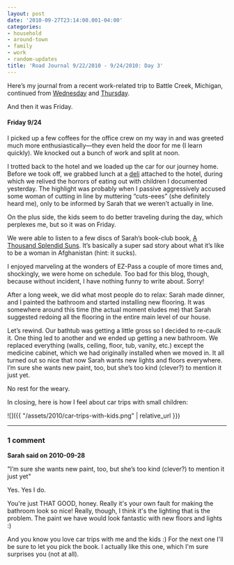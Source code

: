 ```yaml
---
layout: post
date: '2010-09-27T23:14:00.001-04:00'
categories:
- household
- around-town
- family
- work
- random-updates
title: 'Road Journal 9/22/2010 - 9/24/2010: Day 3'
---
```


Here’s my journal from a recent work-related trip to Battle Creek, Michigan, continued from [Wednesday](../../2010/09/road-journal-9222010-9242010-day-1.html) and [Thursday](../../2010/09/road-journal-9222010-9242010-day-2.html).

And then it was Friday.

#### Friday 9/24

I picked up a few coffees for the office crew on my way in and was greeted much more enthusiastically—they even held the door for me (I learn quickly). We knocked out a bunch of work and split at noon.

I trotted back to the hotel and we loaded up the car for our journey home. Before we took off, we grabbed lunch at a [deli](http://www.yelp.com/biz/pastrami-joes-battle-creek) attached to the hotel, during which we relived the horrors of eating out with children I documented yesterday. The highlight was probably when I passive aggressively accused some woman of cutting in line by muttering “cuts-eees” (she definitely heard me), only to be informed by Sarah that we weren’t actually in line.

On the plus side, the kids seem to do better traveling during the day, which perplexes me, but so it was on Friday.

We were able to listen to a few discs of Sarah’s book-club book, [A Thousand Splendid Suns](http://www.nytimes.com/2007/05/29/books/29kaku.html). It’s basically a super sad story about what it’s like to be a woman in Afghanistan (hint: it sucks).

I enjoyed marveling at the wonders of EZ-Pass a couple of more times and, shockingly, we were home on schedule. Too bad for this blog, though, because without incident, I have nothing funny to write about. Sorry!

After a long week, we did what most people do to relax: Sarah made dinner, and I painted the bathroom and started installing new flooring. It was somewhere around this time (the actual moment eludes me) that Sarah suggested redoing all the flooring in the entire main level of our house. 

Let’s rewind. Our bathtub was getting a little gross so I decided to re-caulk it. One thing led to another and we ended up getting a new bathroom. We replaced everything (walls, ceiling, floor, tub, vanity, etc.) except the medicine cabinet, which we had originally installed when we moved in. It all turned out so nice that now Sarah wants new lights and floors everywhere. I’m sure she wants new paint, too, but she’s too kind (clever?) to mention it just yet.

No rest for the weary.

In closing, here is how I feel about car trips with small children:

![]({{ "/assets/2010/car-trips-with-kids.png" | relative_url }})

---

### 1 comment

**Sarah said on 2010-09-28**

"I’m sure she wants new paint, too, but she’s too kind (clever?) to mention it just yet"

Yes.  Yes I do.

You're just THAT GOOD, honey.  Really it's your own fault for making the bathroom look so nice!  Really, though, I think it's the lighting that is the problem.  The paint we have would look fantastic with new floors and lights :)

And you know you love car trips with me and the kids :)  For the next one I'll be sure to let you pick the book.  I actually like this one, which I'm sure surprises you (not at all).


